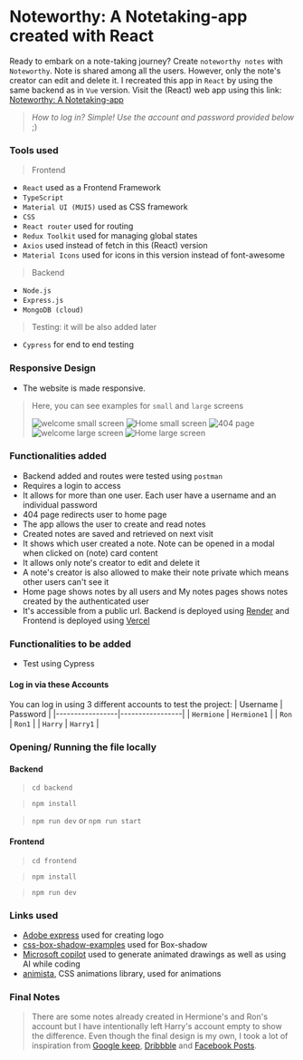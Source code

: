 # Noteworthy: A Notetaking-app created with React

Ready to embark on a note-taking journey? Create `noteworthy notes` with `Noteworthy`. Note is shared among all the users. However, only the note's creator can edit and delete it.
I recreated this app in `React` by using the same backend as in `Vue` version. Visit the (React) web app using this link: [Noteworthy: A Notetaking-app](https://react-notetaking-app-reau.vercel.app/)
> *How to log in? Simple! Use the account and password provided below* ;)

### Tools used

> Frontend

- `React` used as a Frontend Framework
- `TypeScript`
- `Material UI (MUI5)` used as CSS framework
- `CSS`
- `React router` used for routing
- `Redux Toolkit` used for managing global states
- `Axios` used instead of fetch in this (React) version
- `Material Icons` used for icons in this version instead of font-awesome

> Backend

- `Node.js`
- `Express.js`
- `MongoDB (cloud)`

> Testing: it will be also added later

- `Cypress` for end to end testing

### Responsive Design

- The website is made responsive.
 > Here, you can see examples for `small` and `large` screens
 >
 > ![welcome small screen](./frontend/public/readme/sm_welcome.png) ![Home small screen](./frontend/public/readme/sm_home.png)
 ![404 page](./frontend/public/readme/404.png)
 ![welcome large screen](./frontend/public/readme/welcome.png) ![Home large screen](./frontend/public/readme/home.png)

### Functionalities added

- Backend added and routes were tested using `postman`
- Requires a login to access
- It allows for more than one user. Each user have a username and an individual password
- 404 page redirects user to home page
- The app allows the user to create and read notes
- Created notes are saved and retrieved on next visit
- It shows which user created a note. Note can be opened in a modal when clicked on (note) card content
- It allows only note's creator to edit and delete it
- A note's creator is also allowed to make their note private which means other users can't see it
- Home page shows notes by all users and My notes pages shows notes created by the authenticated user
- It's accessible from a public url. Backend is deployed using [Render](https://render.com/) and Frontend is deployed using [Vercel](https://vercel.com/)

### Functionalities to be added

- Test using Cypress

#### Log in via these Accounts

You can log in using 3 different accounts to test the project:
| Username | Password |
|-----------------|-----------------|
| `Hermione` | `Hermione1` |
| `Ron` | `Ron1` |
| `Harry` | `Harry1` |

### Opening/ Running the file locally

#### Backend

> `cd backend`

> `npm install`

> `npm run dev` or `npm run start`

#### Frontend

> `cd frontend`

> `npm install`

> `npm run dev`

### Links used

- [Adobe express](https://new.express.adobe.com/) used for creating logo
- [css-box-shadow-examples](https://getcssscan.com/css-box-shadow-examples) used for Box-shadow
- [Microsoft copilot](https://copilot.microsoft.com/) used to generate animated drawings as well as using AI while coding
- [animista](https://animista.net/), CSS animations library, used for animations

### Final Notes
> There are some notes already created in Hermione's and Ron's account but I have intentionally left Harry's account empty to show the difference. 
> Even though the final design is my own, I took a lot of inspiration from [Google keep](https://keep.google.com/), [Dribbble](https://dribbble.com/) and [Facebook Posts](https://www.facebook.com/).
